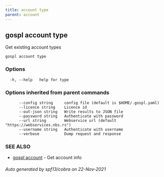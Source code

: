 ```yaml
---
title: account type
parent: account
---
```

## gospl account type

Get existing account types

```
gospl account type
```

### Options

```
  -h, --help   help for type
```

### Options inherited from parent commands

```
      --config string     config file (default is $HOME/.gospl.yaml)
      --licence string    Licence id
      --out-json string   Write results to JSON file
      --password string   Authenticate with password
      --url string        Webservice url (default "https://webservices.nbs.rs")
      --username string   Authenticate with username
      --verbose           Dump request and response
```

### SEE ALSO

* [gospl account](gospl_account.md)	 - Get account info

###### Auto generated by spf13/cobra on 22-Nov-2021
